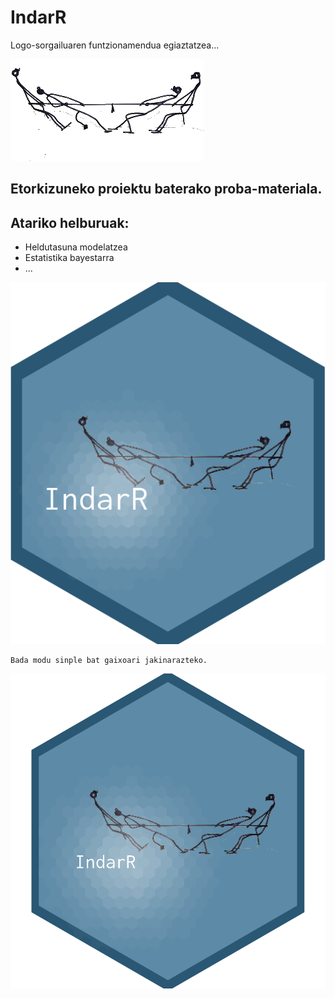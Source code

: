 # IndarR
Logo-sorgailuaren funtzionamendua egiaztatzea...

![imagen](indar_8_gardena.png)

## Etorkizuneko proiektu baterako proba-materiala.

## Atariko helburuak:

* Heldutasuna modelatzea
* Estatistika bayestarra
* ...


![imagen](logo6.png)


```
Bada modu sinple bat gaixoari jakinarazteko.
```
<img src="logo3_2.png" width="600">
